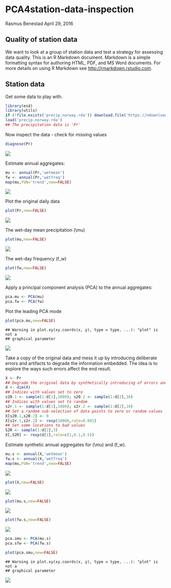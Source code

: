 PCA4station-data-inspection
================
Rasmus Benestad
April 29, 2016

Quality of station data
-----------------------

We want to look at a group of station data and test a strategy for assessing data quality. This is an R Markdown document. Markdown is a simple formatting syntax for authoring HTML, PDF, and MS Word documents. For more details on using R Markdown see <http://rmarkdown.rstudio.com>.

**Station data**
----------------

Get some data to play with.

``` r
library(esd)
library(utils)
if (!file.exists('precip.norway.rda')) download.file('https://ndownloader.figshare.com/files/2155751','precip.norway.rda')
load('precip.norway.rda')
## The precipitation data is 'Pr'
```

Now inspect the data - check for missing values

``` r
diagnose(Pr)
```

![](pca4stations_files/figure-markdown_github/unnamed-chunk-2-1.png)<!-- -->

Estimate annual aggregates:

``` r
mu <- annual(Pr,'wetmean')
fw <- annual(Pr,'wetfreq')
map(mu,FUN='trend',new=FALSE)
```

![](pca4stations_files/figure-markdown_github/unnamed-chunk-3-1.png)<!-- -->

Plot the original daily data

``` r
plot(Pr,new=FALSE)
```

![](pca4stations_files/figure-markdown_github/unnamed-chunk-4-1.png)<!-- -->

The wet-day mean precipitation \(\mu\)

``` r
plot(mu,new=FALSE)
```

![](pca4stations_files/figure-markdown_github/unnamed-chunk-5-1.png)<!-- -->

The wet-day frequency \(f_w\)

``` r
plot(fw,new=FALSE)
```

![](pca4stations_files/figure-markdown_github/unnamed-chunk-6-1.png)<!-- -->

Apply a principal component analysis (PCA) to the annual aggregates:

``` r
pca.mu <- PCA(mu)
pca.fw <- PCA(fw)
```

Plot the leading PCA mode

``` r
plot(pca.mu,new=FALSE)
```

    ## Warning in plot.xy(xy.coords(x, y), type = type, ...): "plot" is not a
    ## graphical parameter

![](pca4stations_files/figure-markdown_github/unnamed-chunk-8-1.png)<!-- -->

Take a copy of the original data and mess it up by introducing deliberate errors and artifacts to degrade the information embedded. The idea is to explore the ways such errors affect the end result.

``` r
X <- Pr
## Degrade the original data by synthetically introducing of errors and problems
d <- dim(X)
## Indices with values set to zero
s20.1 <- sample(1:d[1],1000); s20.2 <- sample(1:d[2],10)
## Indices with values set to random
s2r.1 <- sample(1:d[1],1000); s2r.2 <- sample(1:d[2],10)
## Set a random sub-selection of data points to zero or random values
X[s20.1,s20.2] <- 0
X[s2r.1,s2r.2] <- rexp(10000,rate=0.001)
## Set some locations to bad values
S2R <- sample(1:d[2],3)
X[,S2R] <- rexp(d[1],rate=c(1,0.1,0.5))
```

Estimate synthetic annual aggregates for \(\mu\) and \(f_w\).

``` r
mu.s <- annual(X,'wetmean')
fw.s <- annual(X,'wetfreq')
map(mu,FUN='trend',new=FALSE)
```

![](pca4stations_files/figure-markdown_github/unnamed-chunk-10-1.png)<!-- -->

``` r
plot(X,new=FALSE)
```

![](pca4stations_files/figure-markdown_github/unnamed-chunk-11-1.png)<!-- -->

``` r
plot(mu.s,new=FALSE)
```

![](pca4stations_files/figure-markdown_github/unnamed-chunk-12-1.png)<!-- -->

``` r
plot(fw.s,new=FALSE)
```

![](pca4stations_files/figure-markdown_github/unnamed-chunk-13-1.png)<!-- -->

``` r
pca.smu <- PCA(mu.s)
pca.sfw <- PCA(fw.s)
```

``` r
plot(pca.smu,new=FALSE)
```

    ## Warning in plot.xy(xy.coords(x, y), type = type, ...): "plot" is not a
    ## graphical parameter

![](pca4stations_files/figure-markdown_github/unnamed-chunk-15-1.png)<!-- -->
